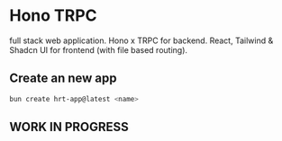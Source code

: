 # Hono TRPC

full stack web application. Hono x TRPC for backend. React, Tailwind & Shadcn UI for frontend (with file based routing).

## Create an new app

```bash
bun create hrt-app@latest <name>
```

## WORK IN PROGRESS
